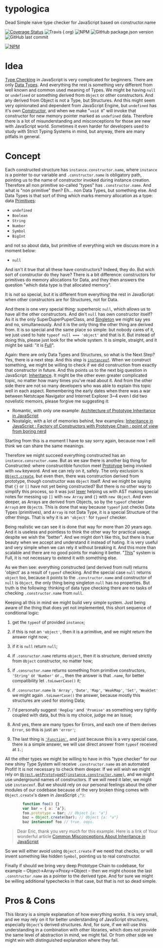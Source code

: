 # typologica

Dead Simple naive type checker for JavaScript based on constructor.name

[![Coverage Status](https://coveralls.io/repos/github/mythographica/typologica/badge.svg?branch=master)](https://coveralls.io/github/mythographica/typologica?branch=master)
![Travis (.org)](https://img.shields.io/travis/mythographica/typologica)
![NPM](https://img.shields.io/npm/l/typologica)
![GitHub package.json version](https://img.shields.io/github/package-json/v/mythographica/typologica)
![GitHub last commit](https://img.shields.io/github/last-commit/mythographica/typologica)

[![NPM](https://nodei.co/npm/typologica.png?mini=true)](https://www.npmjs.com/package/typologica)


# Idea


[Type Checking](https://en.wikipedia.org/wiki/Type_system#Type_checking) in JavaScript is very complicated for beginners. There are only [Data Types](https://en.wikipedia.org/wiki/Data_type). And everything the rest is something very different from well known and common used meaning of Types. We might be having `null` or `undefined` or something derived from `Object` or other constructors. And any derived from Object is not a Type, but Structures. And this might seem very opinionated and dependent from JavaScript Engine, but `undefined` has it's own [Constructor](https://developer.mozilla.org/en-US/docs/Web/JavaScript/Reference/Operators/new), and when we make  "`void 0`" will invoke that constructor for new memory pointer marked as `undefined` data. Therefore there is a lot of misunderstanding and misconceptions for those are new with JavaScript world. Sometimes it even harder for developers used to study with Strict Typing Systems in mind, but anyway, there are many pitfalls in general.

# Concept

Each constructed structure has `instance.constructor.name`, where `instance` is a pointer to our variable and `.constructor.name` is obligatory path, pointing us to the name of constructor invoked during instance creation. Therefore all non primitive so-called "types" has `.constructor.name`. And what is "non primitive" then? Eh... non Data Types, but something else. And Data Types is that sort of thing which marks memory allocation as a type: data [Primitives](https://developer.mozilla.org/en-US/docs/Web/JavaScript/Data_structures):

* `undefined`
* `Boolean`
* `String`
* `Number`
* `Symbol`
* `BigInt`

and not so about data, but primitive of everything wich we discuss more in a moment below:

* `null` 

And isn't it true that all these have constructors? Indeed, they do. But wich sort of constructor do they have? There is a bit difference: constructors for primitives do memory allocations for Data, and they then answers the question "which data type is that allocated memory".

It is not so special, but it is different from everything the rest in JavaScript: when other constructors are for Structures, not for Data.

And there is one very special thing: superheroic `null`, which allows us to have all the other constructors. And din't `null` has own constructor itself? As it is the only SuperDuperPuperClass, and [Singleton](https://en.wikipedia.org/wiki/Singleton_pattern) we might say yes and no, simultaneously. And it is the only thing the other thing are derived from. It is so special and the same place so simple: but nobody cares of it, we just used to hate `typeof null === 'object'` and that is it. But instead of doing this, please just look for the whole system. It is simple, straight, and it might be said: "it is [Full](https://en.wikipedia.org/wiki/Complete_metric_space)".

Again: there are only Data Types and Structures, so what is the Next Step? Yes, there is a next step. And this step is [`instanceof`](https://developer.mozilla.org/en-US/docs/Web/JavaScript/Reference/Operators/instanceof). When we construct something, we might be willing to check if we did construction from exactly that constructor in future. And this points us to the next big question in JavaScript: [Inheritance](https://developer.mozilla.org/en-US/docs/Learn/JavaScript/Objects/Inheritance). It might be the other even greater complicated topic, no matter how many times you've read about it.  And from the other side there are not so many developers who was able to explain this topic well in each aspect. Remembering the early dates when there was a war between Netstcape Navigator and Internet Explorer 3~4 even I did two novelistic memoirs, please forgive me suggesting it:

* Romantic, with only one example: [Architecture of Prototype Inheritance in JavaScript](https://dev.to/wentout/architecture-of-prototype-inheritance-in-javascript-ce6/edit)
* Nostalgic, with a lot of memories behind, few examples: [Inheritance in JavaScript : Factory of Constructors with Prototype Chain : point of view from boring nerd](https://dev.to/wentout/inheritance-in-javascript-factory-of-constructors-with-prototype-chain-point-of-view-from-boring-nerd-2ddb)

Starting from this is a moment I have to say sorry again, because now I will think we can share the same meanings.

Therefore we might succeed everything constructed has an `instance.consructor.name`. But as we saw there is another big thing for Constructed: where constructible function meet [Prototype](https://developer.mozilla.org/en-US/docs/Learn/JavaScript/Objects/Object_prototypes) being invoked with `new` keyword. And we can rely on it, safely. The only exclusion is [`Object.create`](https://developer.mozilla.org/en-US/docs/Web/JavaScript/Reference/Global_Objects/Object/create), but even then, there was construction derived from prototype, though constructor was `Object` itself. And we might be saying that `{}` or `[]` have not yet being constructed? But there is no other way to simplify this process, so it was just [lexer](https://en.wikipedia.org/wiki/Lexical_analysis) helping us with AST making special notes for messing up `[]` with `new Array` and `{}` with `new Object`. And even deeper, as Arrays are derived from Objects, so by the `typeof` checker `Array`s are `Object`s. This is done that way because `typeof` just checks Data Types (primitives), and `Array` is not Data Type, it is a special Structure of the other things. That is why it is an `'object'` for `typeof` checker.

Being realistic we can see it is done that way for more than 20 years ago. And it is useless and pointless to think the other way for practical usage, despite we wish the "better". And we might don't like this, but there is true beauty when we accept and understand it instead of hating. It is very useful and very simple when we can rely it without breaking it. And this more than scalable and there are no good points for making it better. "[This](https://developer.mozilla.org/en-US/docs/Web/JavaScript/Reference/Operators/this)" system is Full, it is not necessary to extend it with something else.

As we then see: everything constructed (and derived from null) returns 'object' as a result of `typeof` checking. And the special case `null` returns `object` too, because it points to the `.constructor.name` and constructor of `null` is `Object`, the only thing being singleton `null` has no properties. But truth is the following: thinking of data type checking there are no tasks of checking `.constructor.name` from `null`.

Keeping all this in mind we might build very simple system. Just being aware of the thing that does yet not implemented, this short sequence of conditional logic:

1. get the `typeof` of provided `instance`;
2. if this is not an `'object'`, then it is a primitive, and we might return the answer right now;
3. if it is `null` return `null`;
4. if `.consructor.name` returns `object`, then it is structure, derived strictly from `Object` constructor, no matter how;
5. if `.consructor.name` returns something from primitive constructors, `'String'` or `'Number'` or .., then the answer is that `.name`, for better compatibility let `.toLowerCase()` it;
6. if `.consructor.name` is `'Array'`, `'Date'`, `'Map'`, `'WeakMap'`, `'Set'`, `'WeakSet'` we might again `.toLowerCase()` the answer, because mostly this structures are used for storing Data;

7. I'd personally suggest `'RegExp'` and `'Promise'` as something very tightly coupled with data, but this is my choice, judge me an Issue;

8. And yes, there are many types for Errors, and each one of them derives `Error`, so this is just an `'error'`;

9. The last thing is [`'Function'`](https://developer.mozilla.org/en-US/docs/Web/JavaScript/Reference/Global_Objects/Function), and just because this is a very special case, there is a simple answer, we will use direct answer from `typeof` received at `1.`;


All the other types we might be willing to have in this "type checker" for our new shiny Type System will receive `.constructor.name` as an automated Profit! It is not necessary to check them deeper. If we will wish we might rely on [`Object.getPrototypeOf(instance.constructor.name)`](https://developer.mozilla.org/en-US/docs/Web/JavaScript/Reference/Global_Objects/Object/getPrototypeOf), and we might use underground names of constructors. If we will need it later, we might use `instanceof`. But we should rely on our personal feelings about the other modules of our codebase because of the very broken thing comes with `Object.create`'s dawn in JavaScript `;^)`:

```javascript
        function foo() {}
        var bar = { a: ‘a’};
        foo.prototype = bar; // Object {a: "a"}
        baz = Object.create(bar); // Object {a: "a"}
        baz instanceof foo // true. oops.
```
> Dear Eric, thank you very much for this example. Here is a link of Your wonderful article [Common Misconceptions About Inheritance in JavaScript](
https://medium.com/javascript-scene/common-misconceptions-about-inheritance-in-javascript-d5d9bab29b0a)

So we will either avoid using `Object.create` if we need that checks, or will invent something like hidden `Symbol`, pointing us to real constructor.

Finally if should we bring very deep Prototype Chain to codebase, for example &ndash; Object->Array->Proxy->Object &ndash; then we might choose the last `.constructor.name` as a pointer to the derived type. And for sure we might be willing additional typechecks in that case, but that is not so dead simple.

# Pros & Cons

This library is a simple explanation of how everything works. It is very small, and we may rely on it for better understanding of JavaScript structures, especially `Object`'s derived structures. And, for sure, if we will use this understanding in a combination with other libraries, which does not provide the same level of abstraction in mind, we might fail. Or from other side we might win with distinguished explanation where they fail.

